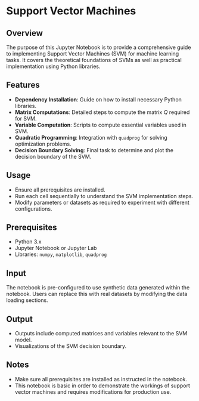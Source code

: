 # Support Vector Machines

## Overview
The purpose of this Jupyter Notebook is to provide a comprehensive guide to implementing Support Vector Machines (SVM) for machine learning tasks. It covers the theoretical foundations of SVMs as well as practical implementation using Python libraries.

## Features
- **Dependency Installation**: Guide on how to install necessary Python libraries.
- **Matrix Computations**: Detailed steps to compute the matrix $Q$ required for SVM.
- **Variable Computation**: Scripts to compute essential variables used in SVM.
- **Quadratic Programming**: Integration with `quadprog` for solving optimization problems.
- **Decision Boundary Solving**: Final task to determine and plot the decision boundary of the SVM.

## Usage
- Ensure all prerequisites are installed.
- Run each cell sequentially to understand the SVM implementation steps.
- Modify parameters or datasets as required to experiment with different configurations.

## Prerequisites
- Python 3.x
- Jupyter Notebook or Jupyter Lab
- Libraries: `numpy`, `matplotlib`, `quadprog`

## Input
The notebook is pre-configured to use synthetic data generated within the notebook. Users can replace this with real datasets by modifying the data loading sections.

## Output
- Outputs include computed matrices and variables relevant to the SVM model.
- Visualizations of the SVM decision boundary.

## Notes
- Make sure all prerequisites are installed as instructed in the notebook.
- This notebook is basic in order to demonstrate the workings of support vector machines and requires modifications for production use.